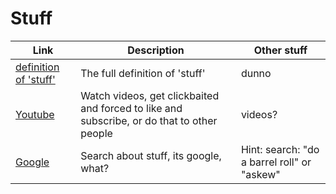 # Stuff
Link|Description|Other stuff
-|-|-
[definition of 'stuff'](https://www.dictionary.com/browse/stuff)|The full definition of 'stuff'|dunno
[Youtube](youtube.com)|Watch videos, get clickbaited and forced to like and subscribe, or do that to other people|videos?
[Google](google.com)|Search about stuff, its google, what?|Hint: search: "do a barrel roll" or "askew"

